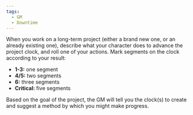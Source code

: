 ```yaml
---
tags:
  - GM
  - Downtime
---
```


When you work on a long-term project (either a brand new one, or an already
existing one), describe what your character does to advance the project clock, and roll one of your actions. Mark segments on the clock according to your result:
- **1-3:** one segment  
- **4/5:** two segments 
- **6:** three segments 
- **Critical:** five segments

Based on the goal of the project, the GM will tell you the clock(s) to create and
suggest a method by which you might make progress.
